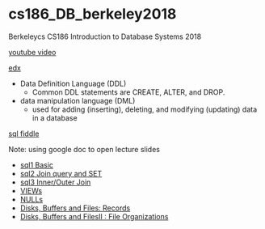 # cs186_DB_berkeley2018
Berkeleycs CS186  Introduction to Database Systems 2018

[youtube video](https://www.youtube.com/user/CS186Berkeley/playlists)

[edx](https://edge.edx.org/courses/course-v1:BerkeleyX+CS186+2018_SP/course/)

- Data Definition Language (DDL) 
    - Common DDL statements are CREATE, ALTER, and DROP.
- data manipulation language (DML) 
    - used for adding (inserting), deleting, and modifying (updating) data in a database

[sql fiddle](http://www.sqlfiddle.com/#!15)


Note: using google doc to open lecture slides

- [sql1 Basic](sql1.md)
- [sql2 Join query and SET](sql2.md)
- [sql3 Inner/Outer Join](sql3.md)
- [VIEWs](sql_view.md)
- [NULLs](sql_null.md)
- [Disks, Buffers and Files: Records](sql_disk.md)
- [Disks, Buffers and FilesII : File Organizations](sql_file_org.md)

